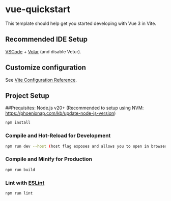 # vue-quickstart

This template should help get you started developing with Vue 3 in Vite.

## Recommended IDE Setup

[VSCode](https://code.visualstudio.com/) + [Volar](https://marketplace.visualstudio.com/items?itemName=Vue.volar) (and disable Vetur).

## Customize configuration

See [Vite Configuration Reference](https://vitejs.dev/config/).

## Project Setup
##Prequisites: Node.js v20+
(Recommended to setup using NVM: https://phoenixnap.com/kb/update-node-js-version)

```sh
npm install
```

### Compile and Hot-Reload for Development

```sh
npm run dev --host (host flag exposes and allows you to open in browser)
```

### Compile and Minify for Production

```sh
npm run build
```

### Lint with [ESLint](https://eslint.org/)

```sh
npm run lint
```
